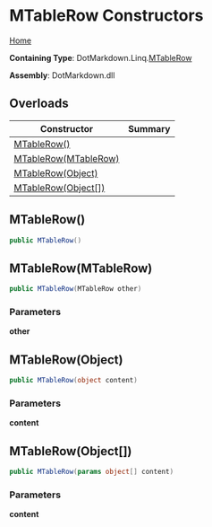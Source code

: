 <a name="_top"></a>

# MTableRow Constructors

[Home](../../../../README.md#_top)

**Containing Type**: DotMarkdown\.Linq\.[MTableRow](../README.md#_top)

**Assembly**: DotMarkdown\.dll

## Overloads

| Constructor | Summary |
| ----------- | ------- |
| [MTableRow()](#DotMarkdown_Linq_MTableRow__ctor) | |
| [MTableRow(MTableRow)](#DotMarkdown_Linq_MTableRow__ctor_DotMarkdown_Linq_MTableRow_) | |
| [MTableRow(Object)](#DotMarkdown_Linq_MTableRow__ctor_System_Object_) | |
| [MTableRow(Object\[\])](#DotMarkdown_Linq_MTableRow__ctor_System_Object___) | |

## MTableRow\(\) <a name="DotMarkdown_Linq_MTableRow__ctor"></a>

```csharp
public MTableRow()
```

## MTableRow\(MTableRow\) <a name="DotMarkdown_Linq_MTableRow__ctor_DotMarkdown_Linq_MTableRow_"></a>

```csharp
public MTableRow(MTableRow other)
```

### Parameters

**other**

## MTableRow\(Object\) <a name="DotMarkdown_Linq_MTableRow__ctor_System_Object_"></a>

```csharp
public MTableRow(object content)
```

### Parameters

**content**

## MTableRow\(Object\[\]\) <a name="DotMarkdown_Linq_MTableRow__ctor_System_Object___"></a>

```csharp
public MTableRow(params object[] content)
```

### Parameters

**content**